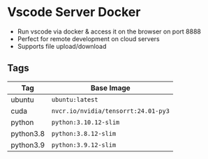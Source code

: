 # Vscode Server Docker

- Run vscode via docker & access it on the browser on port 8888
- Perfect for remote development on cloud servers
- Supports file upload/download


## Tags

| Tag    | Base Image                          |
| ------ | ----------------------------------- |
| ubuntu | `ubuntu:latest`                     |
| cuda   | `nvcr.io/nvidia/tensorrt:24.01-py3` |
| python | `python:3.10.12-slim` |
| python3.8 | `python:3.8.12-slim` |
| python3.9 | `python:3.9.12-slim` |
